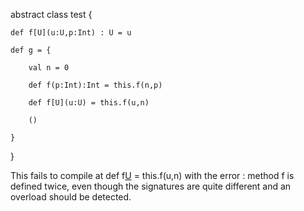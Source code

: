abstract class test {
  
    def f[U](u:U,p:Int) : U = u
    
    def g = {

        val n = 0

        def f(p:Int):Int = this.f(n,p)

        def f[U](u:U) = this.f(u,n)

        ()

    }

}

This fails to compile at def f[U](u:U) = this.f(u,n) with the error : method f is defined twice, even though the signatures are quite different and an overload should be detected.


